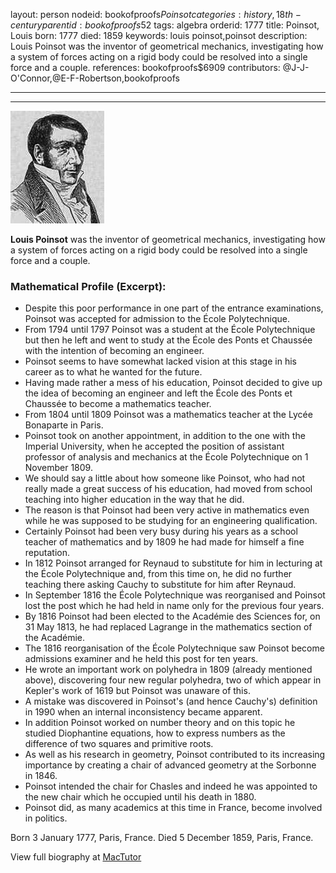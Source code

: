 layout: person
nodeid: bookofproofs$Poinsot
categories: history,18th-century
parentid: bookofproofs$52
tags: algebra
orderid: 1777
title: Poinsot, Louis
born: 1777
died: 1859
keywords: louis poinsot,poinsot
description: Louis Poinsot was the inventor of geometrical mechanics, investigating how a system of forces acting on a rigid body could be resolved into a single force and a couple.
references: bookofproofs$6909
contributors: @J-J-O'Connor,@E-F-Robertson,bookofproofs

---



---

![Poinsot.jpg](https://github.com/bookofproofs/bookofproofs.github.io/blob/main/_sources/_assets/images/portraits/Poinsot.jpg?raw=true)

**Louis Poinsot** was the inventor of geometrical mechanics, investigating how a system of forces acting on a rigid body could be resolved into a single force and a couple.

### Mathematical Profile (Excerpt):
* Despite this poor performance in one part of the entrance examinations, Poinsot was accepted for admission to the École Polytechnique.
* From 1794 until 1797 Poinsot was a student at the École Polytechnique but then he left and went to study at the École des Ponts et Chaussée with the intention of becoming an engineer.
* Poinsot seems to have somewhat lacked vision at this stage in his career as to what he wanted for the future.
* Having made rather a mess of his education, Poinsot decided to give up the idea of becoming an engineer and left the École des Ponts et Chaussée to become a mathematics teacher.
* From 1804 until 1809 Poinsot was a mathematics teacher at the Lycée Bonaparte in Paris.
* Poinsot took on another appointment, in addition to the one with the Imperial University, when he accepted the position of assistant professor of analysis and mechanics at the École Polytechnique on 1 November 1809.
* We should say a little about how someone like Poinsot, who had not really made a great success of his education, had moved from school teaching into higher education in the way that he did.
* The reason is that Poinsot had been very active in mathematics even while he was supposed to be studying for an engineering qualification.
* Certainly Poinsot had been very busy during his years as a school teacher of mathematics and by 1809 he had made for himself a fine reputation.
* In 1812 Poinsot arranged for Reynaud to substitute for him in lecturing at the École Polytechnique and, from this time on, he did no further teaching there asking Cauchy to substitute for him after Reynaud.
* In September 1816 the École Polytechnique was reorganised and Poinsot lost the post which he had held in name only for the previous four years.
* By 1816 Poinsot had been elected to the Académie des Sciences for, on 31 May 1813, he had replaced Lagrange in the mathematics section of the Académie.
* The 1816 reorganisation of the École Polytechnique saw Poinsot become admissions examiner and he held this post for ten years.
* He wrote an important work on polyhedra in 1809 (already mentioned above), discovering four new regular polyhedra, two of which appear in Kepler's work of 1619 but Poinsot was unaware of this.
* A mistake was discovered in Poinsot's (and hence Cauchy's) definition in 1990 when an internal inconsistency became apparent.
* In addition Poinsot worked on number theory and on this topic he studied Diophantine equations, how to express numbers as the difference of two squares and primitive roots.
* As well as his research in geometry, Poinsot contributed to its increasing importance by creating a chair of advanced geometry at the Sorbonne in 1846.
* Poinsot intended the chair for Chasles and indeed he was appointed to the new chair which he occupied until his death in 1880.
* Poinsot did, as many academics at this time in France, become involved in politics.

Born 3 January 1777, Paris, France. Died 5 December 1859, Paris, France.

View full biography at [MacTutor](https://mathshistory.st-andrews.ac.uk/Biographies/Poinsot/)
